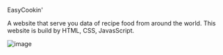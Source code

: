 EasyCookin'

A website that serve you data of recipe food from around the world. This website is build by HTML, CSS, JavasScript.

![image](https://github.com/fadidajunaedy/EasyCookin/assets/43804782/b65fff83-aef2-4d06-b9b1-840e58d85fa5)
